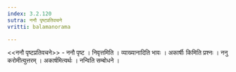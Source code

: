 ```yaml
---
index: 3.2.120
sutra: ननौ पृष्टप्रतिवचने
vritti: balamanorama

---
```

<<ननौ पृष्टप्रतिवचने>> - ननौ पृष्ट । निवृत्तमिति । व्याख्यानादिति भावः । अकार्षीः किमिति प्रश्नः । ननु करोमीत्युत्तरम् । अकार्षमित्यर्थः । नन्विति सम्बोधने । 